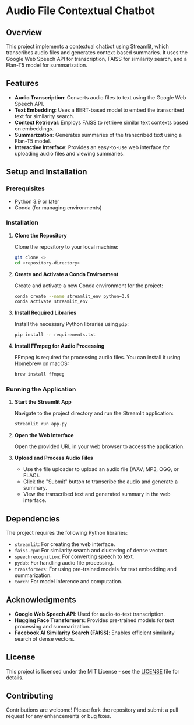 
# Audio File Contextual Chatbot

## Overview

This project implements a contextual chatbot using Streamlit, which transcribes audio files and generates context-based summaries. It uses the Google Web Speech API for transcription, FAISS for similarity search, and a Flan-T5 model for summarization.

## Features

- **Audio Transcription**: Converts audio files to text using the Google Web Speech API.
- **Text Embedding**: Uses a BERT-based model to embed the transcribed text for similarity search.
- **Context Retrieval**: Employs FAISS to retrieve similar text contexts based on embeddings.
- **Summarization**: Generates summaries of the transcribed text using a Flan-T5 model.
- **Interactive Interface**: Provides an easy-to-use web interface for uploading audio files and viewing summaries.

## Setup and Installation

### Prerequisites

- Python 3.9 or later
- Conda (for managing environments)

### Installation

1. **Clone the Repository**

   Clone the repository to your local machine:

   ```bash
   git clone <>
   cd <repository-directory>
   ```

2. **Create and Activate a Conda Environment**

   Create and activate a new Conda environment for the project:

   ```bash
   conda create --name streamlit_env python=3.9
   conda activate streamlit_env
   ```

3. **Install Required Libraries**

   Install the necessary Python libraries using `pip`:

   ```bash
   pip install -r requirements.txt
   ```

4. **Install FFmpeg for Audio Processing**

   FFmpeg is required for processing audio files. You can install it using Homebrew on macOS:

   ```bash
   brew install ffmpeg
   ```

### Running the Application

1. **Start the Streamlit App**

   Navigate to the project directory and run the Streamlit application:

   ```bash
   streamlit run app.py
   ```

2. **Open the Web Interface**

   Open the provided URL in your web browser to access the application.

3. **Upload and Process Audio Files**

   - Use the file uploader to upload an audio file (WAV, MP3, OGG, or FLAC).
   - Click the "Submit" button to transcribe the audio and generate a summary.
   - View the transcribed text and generated summary in the web interface.

## Dependencies

The project requires the following Python libraries:

- `streamlit`: For creating the web interface.
- `faiss-cpu`: For similarity search and clustering of dense vectors.
- `speechrecognition`: For converting speech to text.
- `pydub`: For handling audio file processing.
- `transformers`: For using pre-trained models for text embedding and summarization.
- `torch`: For model inference and computation.

## Acknowledgments

- **Google Web Speech API**: Used for audio-to-text transcription.
- **Hugging Face Transformers**: Provides pre-trained models for text processing and summarization.
- **Facebook AI Similarity Search (FAISS)**: Enables efficient similarity search of dense vectors.

## License

This project is licensed under the MIT License - see the [LICENSE](LICENSE) file for details.

## Contributing

Contributions are welcome! Please fork the repository and submit a pull request for any enhancements or bug fixes.
